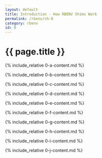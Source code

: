 ```yaml
---
layout: default
title: Introduction - How RBENV Shims Work
permalink: /rbenv/ch-0
category: rbenv
id: 0
---
```


<h1>{{ page.title }}</h1>

{% include_relative 0-a-content.md %}

{% include_relative 0-b-content.md %}

{% include_relative 0-c-content.md %}

{% include_relative 0-d-content.md %}

{% include_relative 0-e-content.md %}

{% include_relative 0-f-content.md %}

{% include_relative 0-g-content.md %}

{% include_relative 0-h-content.md %}

{% include_relative 0-i-content.md %}

{% include_relative 0-j-content.md %}
